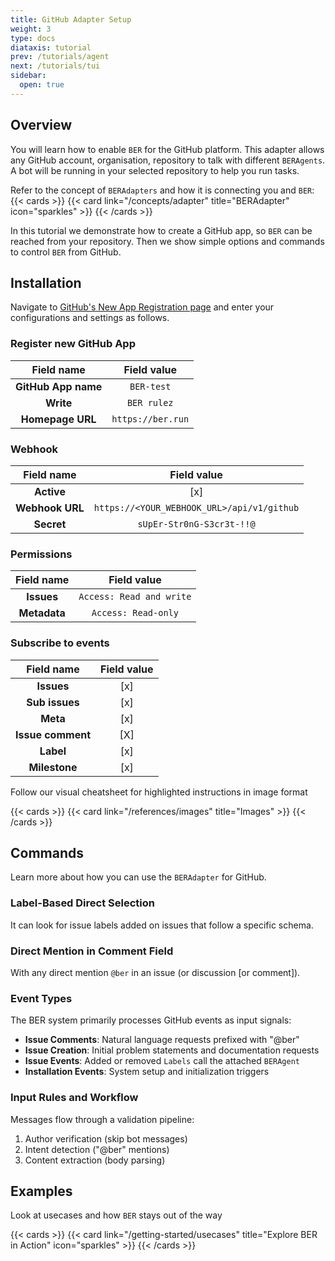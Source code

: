 ```yaml
---
title: GitHub Adapter Setup
weight: 3
type: docs
diataxis: tutorial
prev: /tutorials/agent
next: /tutorials/tui
sidebar:
  open: true
---
```


## Overview
You will learn how to enable `BER` for the GitHub platform. This adapter allows any GitHub account, organisation, repository to talk with different `BERAgents`. A bot will be running in your selected repository to help you run tasks.

Refer to the concept of `BERAdapters` and how it is connecting you and `BER`:
{{< cards >}}
  {{< card link="/concepts/adapter" title="BERAdapter" icon="sparkles" >}}
{{< /cards >}}

 In this tutorial we demonstrate how to create a GitHub app, so `BER` can be reached from your repository. Then we show simple options and commands to control `BER` from GitHub.

## Installation

Navigate to [GitHub's New App Registration page](https://github.com/settings/apps/new) and enter your configurations and settings as follows.

### Register new GitHub App
 | Field name          | Field value       |
 |:-------------------:|:-----------------:|
 | **GitHub App name** | `BER-test`        |
 | **Write**           | `BER rulez`       |
 | **Homepage URL**    | `https://ber.run` |

### Webhook
  | Field name      | Field value                  |
  |:---------------:|:----------------------------:|
  | **Active**      | [x]                          |
  | **Webhook URL** | `https://<YOUR_WEBHOOK_URL>/api/v1/github` |
  | **Secret**      | `sUpEr-Str0nG-S3cr3t-!!@`    |

### Permissions
  | Field name   | Field value              |
  |:------------:|:------------------------:|
  | **Issues**   | `Access: Read and write` |
  | **Metadata** | `Access: Read-only`      |

### Subscribe to events
  | Field name        | Field value |
  |:-----------------:|:-----------:|
  | **Issues**        | [x]         |
  | **Sub issues**    | [x]         |
  | **Meta**          | [x]         |
  | **Issue comment** | [X]         |
  | **Label**         | [x]         |
  | **Milestone**     | [x]            |


Follow our visual cheatsheet for highlighted instructions in image format

{{< cards >}}
  {{< card link="/references/images" title="Images"  >}}
{{< /cards >}}

## Commands
Learn more about how you can use the `BERAdapter` for GitHub.

### Label-Based Direct Selection
It can look for issue labels added on issues that follow a specific schema.

### Direct Mention in Comment Field
With any direct mention `@ber` in an issue (or discussion [or comment]).

### Event Types
The BER system primarily processes GitHub events as input signals:
- **Issue Comments**: Natural language requests prefixed with "@ber"
- **Issue Creation**: Initial problem statements and documentation requests
- **Issue Events**: Added or removed `Labels` call the attached `BERAgent`
- **Installation Events**: System setup and initialization triggers

### Input Rules and Workflow
Messages flow through a validation pipeline:
1. Author verification (skip bot messages)
2. Intent detection ("@ber" mentions)
3. Content extraction (body parsing)

## Examples
Look at usecases and how `BER` stays out of the way

{{< cards >}}
  {{< card link="/getting-started/usecases" title="Explore BER in Action" icon="sparkles" >}}
{{< /cards >}}
